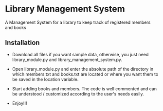 # Library Management System

A Management System for a library to keep track of registered members and books

## Installation 

- Download all files if you want sample data, otherwise, you just need library_module.py and library_management_system.py. 

- Open library_module.py and enter the absolute path of the directory in which members.txt and books.txt are located or where you want them to be saved in the location variable.

- Start adding books and members. The code is well commented and can be understood / customized according to the user's needs easily.

- Enjoy!!!
